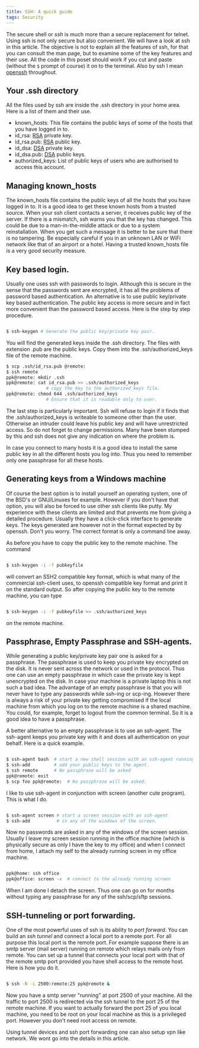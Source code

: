 ```yaml
---
title: SSH: A quick guide
tags: Security
---
```


The secure shell or *ssh* is much more than a secure replacement for
telnet. Using ssh is not only secure but also convenient. We will have
a look at ssh in this article.  The objective is not to explain all
the features of ssh, for that you can consult the man page, but to
examine some of the key features and their use.  All the code in this
poset should work if you cut and paste (without the `$` prompt of
course) it on to the terminal. Also by ssh I mean [openssh]
throughout.

## Your .ssh directory

All the files used by ssh are inside the .ssh directory in your home
area. Here is a list of them and their use.

* known_hosts: This file contains the public keys of some of the
  hosts that you have logged in to.
* id_rsa:     [RSA] private key.
* id_rsa.pub: [RSA] public key.
* id_dsa:     [DSA] private key.
* id_dsa.pub: [DSA] public keys.
* authorized_keys: List of public keys of users who are authorised to
  access this account.

## Managing known_hosts

The known_hosts file contains the public keys of all the hosts that
you have logged in to. It is a good idea to get these known hosts from
a trusted source. When your ssh client contacts a server, it receives
public key of the server. If there is a mismatch, ssh warns you that
the key has changed. This could be due to a man-in-the-middle attack
or due to a system reinstallation. When you get such a message it is
better to be sure that there is no tampering. Be especially careful if
you in an unknown LAN or WiFi network like that of an airport or a
hotel. Having a trusted known_hosts file is a very good security
measure.


## Key based login.

Usually one uses ssh with passwords to login. Although this is secure
in the sense that the passwords sent are encrypted, it has all the
problems of password based authentication. An alternative is to use
public key/private key based authentication. The public key access is
more secure and in fact more convenient than the password based
access.  Here is the step by step procedure.

~~~ {.bash .numberLines}

$ ssh-keygen # Generate the public key/private key pair.

~~~

You will find the generated keys inside the .ssh directory. The files
with extension .pub are the public keys. Copy them into the
.ssh/authorized_keys file of the remote machine.

~~~ {.bash .numberLines}
$ scp .ssh/id_rsa.pub @remote:
$ ssh remote
ppk@remote: mkdir .ssh
ppk@remote: cat id_rsa.pub >> .ssh/authorized_keys
               # copy the key to the authorized_keys file.
ppk@remote: chmod 644 .ssh/authorized_keys
               # Ensure that it is readable only to user.

~~~

The last step is particularly important. Ssh will refuse to login if
it finds that the .ssh/authorized_keys is writeable to someone other
than the user. Otherwise an intruder could leave his public key and
will have unrestricted access. So do not forget to change
permissions. Many have been stumped by this and ssh does not give any
indication on where the problem is.

In case you connect to many hosts it is a good idea to install the
same public key in all the different hosts you log into. Thus you need
to remember only one passphrase for all these hosts.

## Generating keys from a Windows machine

Of course the best option is to install yourself an operating system,
one of the BSD's or GNU/Linuxes for example. However if you don't have
that option, you will also be forced to use other ssh clients like
putty. My experience with these clients are limited and that prevents
me from giving a detailed procedure. Usually they have a click-click
interface to generate keys. The keys generated are however not in the
format expected by by openssh. Don't you worry. The correct format is
only a command line away.

As before you have to copy the public key to the remote machine.  The
command

~~~{.bash .numberLines}

$ ssh-keygen -i -f pubkeyfile

~~~

will convert an SSH2 compatible key format, which is what many of the
commercial ssh-client uses, to openssh compatible key format and print
it on the standard output. So after copying the public key to the
remote machine, you can type

~~~{.bash .numberLines}

$ ssh-keygen -i -f pubkeyfile >> .ssh/authorized_keys

~~~

on the remote machine.

## Passphrase, Empty Passphrase and SSH-agents.

While generating a public key/private key pair one is asked for a
passphrase. The passphrase is used to keep you private key encrypted
on the disk. It is never sent across the network or used in the
protocol.  Thus one can use an empty passphrase in which case the
private key is kept unencrypted on the disk. In case your machine is a
private laptop this is not such a bad idea.  The advantage of an empty
passphrase is that you will never have to type any passwords while
ssh-ing or scp-ing. However there is always a risk of your private key
getting compromised if the local machine from which you log on to the
remote machine is a shared machine. You could, for example, forget to
logout from the common terminal. So it is a good idea to have a
passphrase.

A better alternative to an empty passphrase is to use an
ssh-agent. The ssh-agent keeps you private key with it and does all
authentication on your behalf.  Here is a quick example.

~~~ {.bash .numberLines}

$ ssh-agent bash  # start a new shell session with an ssh-agent running
$ ssh-add         # add your public keys to the agent.
$ ssh remote      # No passphrase will be asked
ppk@remote: exit
$ scp foo ppk@remote:  # No passphrase will be asked.

~~~

I like to use ssh-agent in conjunction with screen (another cute
program). This is what I do.

~~~{.bash .numberLines}

$ ssh-agent screen # start a screen session with an ssh-agent
$ ssh-add          # in any of the windows of the screen.

~~~

Now no passwords are asked in any of the windows of the screen
session.  Usually I leave my screen session running in the office
machine (which is physically secure as only I have the key to my
office) and when I connect from home, I attach my self to the already
running screen in my office machine.

~~~ {.bash .numberLines}

ppk@home: ssh office
ppk@office: screen -x  # connect to the already running screen

~~~

When I am done I detach the screen. Thus one can go on for months
without typing any passphrase for any of the ssh/scp/sftp sessions.


## SSH-tunneling or port forwarding.

One of the most powerful uses of ssh is its ability to *port
forward*. You can build an *ssh tunnel* and connect a local port to a
remote port. For all purpose this local port is the remote port. For
example suppose there is an smtp server (mail server) running on
remote which relays mails only from remote. You can set up a tunnel
that connects your local port with that of the remote smtp port
provided you have shell access to the remote host. Here is how you do
it.

~~~ {.bash .numberLines}

$ ssh -N -L 2500:remote:25 ppk@remote &

~~~

Now you have a smtp server "running" at port 2500 of your machine.
All the traffic to port 2500 is redirected via the ssh tunnel to the
port 25 of the remote machine. If you want to actually forward the
port 25 of you local machine, you need to be root on your local
machine as this is a privileged port. However you don't need root
access on remote.

Using tunnel devices and ssh port forwarding one can also setup vpn
like network. We wont go into the details in this article.

[rsa]:  <http://en.wikipedia.org/wiki/RSA> "RSA Wiki"
[dsa]: <http://en.wikipedia.org/wiki/Digital_Signature_Algorithm> "DSA Wiki"
[openssh]: <http://www.openssh.com> "OpenSSH homepage"
